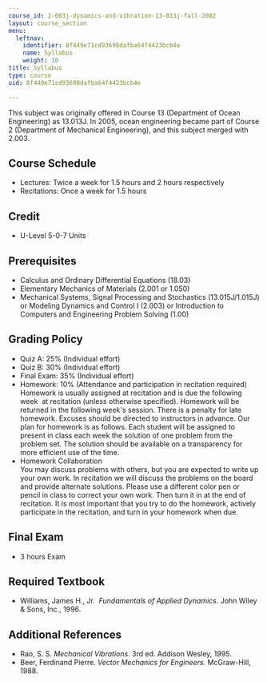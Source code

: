 ```yaml
---
course_id: 2-003j-dynamics-and-vibration-13-013j-fall-2002
layout: course_section
menu:
  leftnav:
    identifier: 8f449e71cd93698dafba64f4423bcb4e
    name: Syllabus
    weight: 10
title: Syllabus
type: course
uid: 8f449e71cd93698dafba64f4423bcb4e

---
```


This subject was originally offered in Course 13 (Department of Ocean Engineering) as 13.013J. In 2005, ocean engineering became part of Course 2 (Department of Mechanical Engineering), and this subject merged with 2.003.

Course Schedule
---------------

*   Lectures: Twice a week for 1.5 hours and 2 hours respectively
*   Recitations: Once a week for 1.5 hours

Credit
------

*   U-Level 5-0-7 Units

Prerequisites
-------------

*   Calculus and Ordinary Differential Equations (18.03)
*   Elementary Mechanics of Materials (2.001 or 1.050)
*   Mechanical Systems, Signal Processing and Stochastics (13.015J/1.015J) or Modeling Dynamics and Control I (2.003) or Introduction to Computers and Engineering Problem Solving (1.00)

Grading Policy
--------------

*   Quiz A: 25% (Individual effort)
*   Quiz B: 30% (Individual effort)
*   Final Exam: 35% (Individual effort)
*   Homework: 10% (Attendance and participation in recitation required)  
    Homework is usually assigned at recitation and is due the following week  at recitation (unless otherwise specified). Homework will be returned in the following week's session. There is a penalty for late homework. Excuses should be directed to instructors in advance. Our plan for homework is as follows. Each student will be assigned to present in class each week the solution of one problem from the problem set. The solution should be available on a transparency for more efficient use of the time.
*   Homework Collaboration  
    You may discuss problems with others, but you are expected to write up your own work. In recitation we will discuss the problems on the board and provide alternate solutions. Please use a different color pen or pencil in class to correct your own work. Then turn it in at the end of recitation. It is most important that you try to do the homework, actively participate in the recitation, and turn in your homework when due.

Final Exam
----------

*   3 hours Exam

Required Textbook
-----------------

*   Williams, James H., Jr.  _Fundamentals of Applied Dynamics_. John Wiley & Sons, Inc., 1996.

Additional References
---------------------

*   Rao, S. S. _Mechanical Vibrations_. 3rd ed. Addison Wesley, 1995.
*   Beer, Ferdinand Pierre. _Vector Mechanics for Engineers_. McGraw-Hill, 1988.